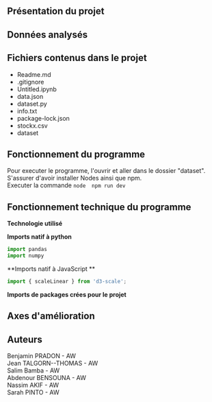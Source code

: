 ## Présentation du projet

## Données analysés

## Fichiers contenus dans le projet
<ul>
    <li>Readme.md</li>
    <li>.gitignore</li>
    <li>Untitled.ipynb</li>
    <li>data.json</li>
    <li>dataset.py</li>
    <li>info.txt</li>
    <li>package-lock.json</li>
    <li>stockx.csv</li>
    <li>dataset</li>
</ul>

## Fonctionnement du programme

Pour executer le programme, l'ouvrir et aller dans le dossier "dataset". <br />
S'assurer d'avoir installer Nodes ainsi que npm. <br />
Executer la commande ```node  npm run dev ``` 

## Fonctionnement technique du programme

**Technologie utilisé**


**Imports natif à python**

```python
import pandas
import numpy
```

**Imports natif à JavaScript **

```javascript
import { scaleLinear } from 'd3-scale'; 
```

**Imports de packages crées pour le projet** <br>

## Axes d'amélioration

## Auteurs
Benjamin PRADON - AW <br/>
Jean TALGORN--THOMAS - AW <br/>
Salim Bamba - AW <br/>
Abdenour BENSOUNA - AW <br/>
Nassim AKIF - AW  <br/>
Sarah PINTO - AW
